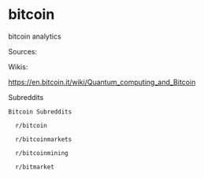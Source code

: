 # bitcoin
bitcoin analytics 

Sources:

  Wikis:
  
  https://en.bitcoin.it/wiki/Quantum_computing_and_Bitcoin

  Subreddits
  
    Bitcoin Subreddits 
    
      r/bitcoin
      
      r/bitcoinmarkets
      
      r/bitcoinmining
      
      r/bitmarket
